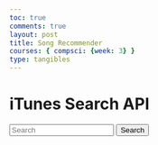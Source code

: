 ```yaml
---
toc: true
comments: true
layout: post
title: Song Recommender
courses: { compsci: {week: 3} }
type: tangibles
---
```


<head>
    <title>iTunes Search API</title>
    <script src="https://code.jquery.com/jquery-3.6.0.min.js"></script>
    <style>
        .result {
            display: inline-block;
            background-color: black;
            color: white;
            border-radius: 25px;
            padding: 10px;
            margin: 10px;
            width: 100%;
        }
        .result img {
            vertical-align: middle;
            margin-right: 10px;
        }
    </style>
</head>
<body>
    <h1>iTunes Search API</h1>
    <input type="text" id="search" placeholder="Search">
    <button id="search-button">Search</button>
    <div id="results"></div>
    <script>
    function searchItunesByGenre(genre, callback) {
        const baseUrl = "https://itunes.apple.com/search";
        const params = new URLSearchParams({
            term: genre,
            media: "music",
            entity: "song",
            attribute: "genreTerm"
        });
        fetch(`${baseUrl}?${params.toString()}`)
            .then(response => response.json())
            .then(data => {
                callback(data.results);
            })
            .catch(error => {
            console.error("An error occurred while searching the iTunes Store:", error);
            });
        }
        function displayResults(results) {
        $('#results').empty();
        results.forEach(result => {
            var $result = $('<div class="result"></div>');
            $result.append('<img src="' + result.artworkUrl100 + '">');
            $result.append('<br> <span>' + result.collectionName + '</span><br>');
            $result.append('<span>' + result.artistName + '</span><br>');
            $result.append('<span>' + result.primaryGenreName + '</span><br>');
            $('#results').append($result);
        });
    }
    </script>
    <script>
        $(document).ready(function() {
            $('#search-button').click(function() {
                var searchTerm = $('#search').val();
                $.ajax({
                    url: 'https://itunes.apple.com/search?term=' + searchTerm,
                    dataType: 'jsonp',
                    success: function(data) {
                        $('#results').empty();
                        data.results.forEach(function(result) {
                            var $result = $('<div class="result"></div>');
                            $result.append('<img src="' + result.artworkUrl100 + '">');
                            $result.append('<br> <span>' + result.collectionName + '</span><br>');
                            $result.append('<span>' + result.artistName + '</span><br>');
                            $result.append('<span>' + result.primaryGenreName + '</span><br>');
                            var $findSimilarButton = $('<button>Find Similar Results</button>');
                            $findSimilarButton.click(function() {
                                var genre = result.primaryGenreName;
                                var genreSearch = searchItunesByGenre(genre, displayResults);
                            });
                            $result.append($findSimilarButton);
                            $('#results').append($result);
                        });
                    }
                });
            });
        });
    </script>
</body>